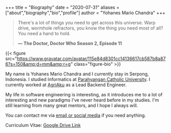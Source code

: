 +++
title = "Biography"
date = "2020-07-31"
aliases = ["about","biography","bio","profile"]
author = "Yohanes Mario Chandra"
+++

> There's a lot of things you need to get across this universe. Warp drive, wormhole refractors, you know the thing you need most of all? You need a hand to hold.
> 
> **— The Doctor, Doctor Who Season 2, Episode 11**

{{< figure src="https://www.gravatar.com/avatar/115e84d8301cc14136617cb587b8a876?s=150&amp;d=mm&amp;r=g" class="figure-bio" >}}

My name is Yohanes Mario Chandra and I currently stay in Serpong, Indonesia. I studied Informatics at [Parahyangan Catholic University](https://unpar.ac.id). I currently worked at [AgriAku](https://agriaku.com) as a Lead Backend Engineer.

My life in software engineering is interesting, as it introduces me to a lot of interesting and new paradigms I've never heard before in my studies. I'm still learning from many great mentors, and I hope I always will.

You can contact me via [email or social media](/contact) if you need anything.

Curriculum Vitae: [Google Drive Link](https://drive.google.com/drive/folders/16KkjRQS9MiQcjFcSQuKtn-nR-NoJx3fp)

